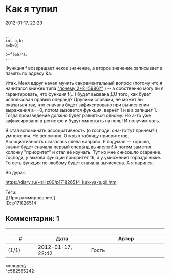 Как я тупил
===========

  
2012-01-17, 22:29  
 
```
  
...  
int a,b;  
a=b=0;  
  
b=f(&a)*a;  
...  

```
   
 Функция f возвращает некое значение, а второе значение записывает в память по адресу &a.   
   
 Итак. Меня вдруг начал мучить сакраментальный вопрос (потому что я начитался книжек типа  ["почему 2+2=5986?"](https://www.ozon.ru/context/detail/id/1908029/)  ) -- а собственно могу ли я гарантировать, что функция f(...) будет вызвана ДО того, как будет использован правый операнд? Другими словами, не может ли оказаться так, что сначала будет зафиксировано при вычислении выражения a==0, потом вызовется функция, вернёт 1 и в a запишет 1. Тогда произведение должно будет равняться одному. Но a-то уже зафиксировано в регистре и будут умножать на ноль! И получим ноль.   
   
 Я стал вспоминать ассоциативность (о господи! она-то тут причём?!) умножения. Не вспомнил. Открыл таблицу приоритетов. Ассоциативность оказалась слева направо. Я подумал -- хорошо, значит будет сначала первый операнд вычислен! А потом заметил колонку "приоритет" и стал её изучать. Тут ко мне снизошло озарение. Господи, у вызова функции приоритет 16, а у умножения гораздо ниже. То есть функция по-любому будет сначала вычислена. А я парился.   
   
 Во дурак.   
  
<https://diary.ru/~zHz00/p171826514_kak-ya-tupil.htm>  
  
Теги:  
[[Программирование]]  
ID: p171826514  


Комментарии: 1
--------------

  


---



|         #         |              Дата              |                     Автор                     |           ID           |
| --- | --- | --- | --- |
| (1/1) | 2012-01-17, 22:42 | Гость | c582565242 |

  
 молодец\   
 ^c582565242